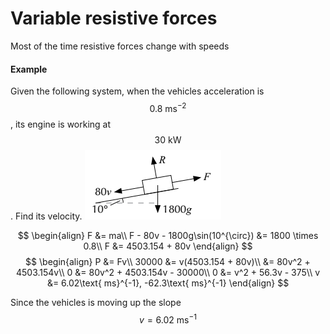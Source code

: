 # Variable resistive forces
Most of the time resistive forces change with speeds

#### Example
Given the following system, when the vehicles acceleration is $$0.8\text{ ms}^{-2}$$, its engine is working at $$30\text{ kW}$$. Find its velocity.
![](/assets/Capture15.PNG)

$$
\begin{align}
F &= ma\\
F - 80v - 1800g\sin(10^{\circ}) &= 1800 \times 0.8\\
F &= 4503.154 + 80v
\end{align}
$$
$$
\begin{align}
P &= Fv\\
30000 &= v(4503.154 + 80v)\\
&= 80v^2 + 4503.154v\\
0 &= 80v^2 + 4503.154v - 30000\\
0 &= v^2 + 56.3v - 375\\
v &= 6.02\text{ ms}^{-1}, -62.3\text{ ms}^{-1}
\end{align}
$$

Since the vehicles is moving up the slope $$v = 6.02\text{ ms}^{-1}$$